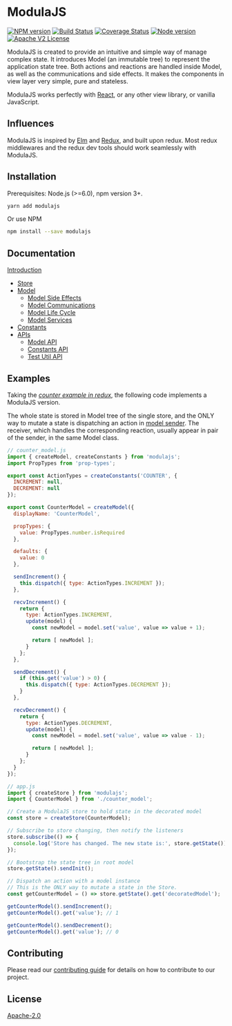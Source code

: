 # ModulaJS

[![NPM version][npm-image]][npm-url]
[![Build Status][travis-image]][travis-url]
[![Coverage Status][coverage-image]][coverage-url]
[![Node version][node-image]][node-url]
[![Apache V2 License][apache-2.0]](LICENSE)

ModulaJS is created to provide an intuitive and simple way of manage complex state. It introduces Model (an immutable tree) to represent the application state tree. Both actions and reactions are handled inside Model, as well as the communications and side effects. It makes the components in view layer very simple, pure and stateless.

ModulaJS works perfectly with [React](https://reactjs.org/), or any other view library, or vanilla JavaScript.

## Influences

ModulaJS is inspired by [Elm](http://elm-lang.org/) and [Redux](http://redux.js.org/), and built upon redux. Most redux middlewares and the redux dev tools should work seamlessly with ModulaJS.

## Installation

Prerequisites: Node.js (>=6.0), npm version 3+.

```sh
yarn add modulajs
```

Or use NPM

```sh
npm install --save modulajs
```

## Documentation

[Introduction](/docs/modula.md)
* [Store](/docs/store.md)
* [Model](/docs/model.md)
  * [Model Side Effects](/docs/model_side_effects.md)
  * [Model Communications](/docs/model_communications.md)
  * [Model Life Cycle](/docs/model_life_cycle.md)
  * [Model Services](/docs/model_services.md)
* [Constants](/docs/constants.md)
* [APIs](/docs/api/README.md)
  * [Model API](/docs/api/model_api.md)
  * [Constants API](/docs/api/constants_api.md)
  * [Test Util API](/docs/api/test_util_api.md)

## Examples

Taking the [*counter example in redux*](https://github.com/reactjs/redux#the-gist), the following code implements a ModulaJS version.

The whole state is stored in Model tree of the single store, and the ONLY way to mutate a state is dispatching an action in [model sender](/docs/model.md). The receiver, which handles the corresponding reaction, usually appear in pair of the sender, in the same Model class.

```js
// counter_model.js
import { createModel, createConstants } from 'modulajs';
import PropTypes from 'prop-types';

export const ActionTypes = createConstants('COUNTER', {
  INCREMENT: null,
  DECREMENT: null
});

export const CounterModel = createModel({
  displayName: 'CounterModel',

  propTypes: {
    value: PropTypes.number.isRequired
  },

  defaults: {
    value: 0
  },

  sendIncrement() {
    this.dispatch({ type: ActionTypes.INCREMENT });
  },

  recvIncrement() {
    return {
      type: ActionTypes.INCREMENT,
      update(model) {
        const newModel = model.set('value', value => value + 1);

        return [ newModel ];
      }
    };
  },

  sendDecrement() {
    if (this.get('value') > 0) {
      this.dispatch({ type: ActionTypes.DECREMENT });
    }
  },

  recvDecrement() {
    return {
      type: ActionTypes.DECREMENT,
      update(model) {
        const newModel = model.set('value', value => value - 1);

        return [ newModel ];
      }
    };
  }
});

// app.js
import { createStore } from 'modulajs';
import { CounterModel } from './counter_model';

// Create a ModulaJS store to hold state in the decorated model
const store = createStore(CounterModel);

// Subscribe to store changing, then notify the listeners
store.subscribe(() => {
  console.log('Store has changed. The new state is:', store.getState());
});

// Bootstrap the state tree in root model
store.getState().sendInit();

// Dispatch an action with a model instance
// This is the ONLY way to mutate a state in the Store.
const getCounterModel = () => store.getState().get('decoratedModel');

getCounterModel().sendIncrement();
getCounterModel().get('value'); // 1

getCounterModel().sendDecrement();
getCounterModel().get('value'); // 0
```

## Contributing

Please read our [contributing guide](CONTRIBUTING.md) for details on how to contribute to our project.

## License

[Apache-2.0](LICENSE)

[npm-url]: https://www.npmjs.com/package/modulajs
[npm-image]: https://img.shields.io/npm/v/modulajs.svg

[travis-url]: https://travis-ci.org/freewheel/modulajs
[travis-image]: https://img.shields.io/travis/freewheel/modulajs/master.svg

[coverage-url]: https://coveralls.io/github/freewheel/modulajs
[coverage-image]: https://img.shields.io/coveralls/freewheel/modulajs/master.svg

[node-url]: https://nodejs.org
[node-image]: https://img.shields.io/node/v/modulajs.svg

[apache-2.0]: http://img.shields.io/badge/license-Apache%20V2-blue.svg
